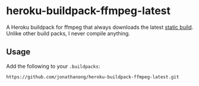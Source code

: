 # heroku-buildpack-ffmpeg-latest

A Heroku buildpack for ffmpeg that always downloads the latest [static build](http://johnvansickle.com/ffmpeg/).
Unlike other build packs, I never compile anything.

## Usage

Add the following to your `.buildpacks`:

```
https://github.com/jonathanong/heroku-buildpack-ffmpeg-latest.git
```
